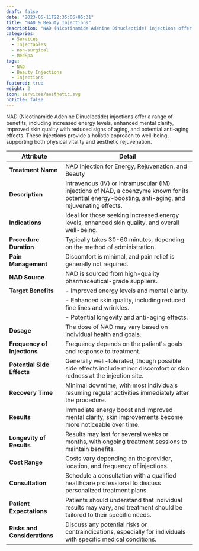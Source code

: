 ```yaml
---
draft: false
date: "2023-05-11T22:35:06+05:31"
title: "NAD & Beauty Injections"
description: "NAD (Nicotinamide Adenine Dinucleotide) injections offer a range of benefits, including increased energy levels, enhanced mental clarity, improved skin quality with reduced signs of aging, and potential anti-aging effects. These injections provide a holistic approach to well-being, supporting both physical vitality and aesthetic rejuvenation."
categories:
  - Services
  - Injectables
  - non-surgical
  - MedSpa
tags:
  - NAD
  - Beauty Injections
  - Injections
featured: true
weight: 2
icon: services/aesthetic.svg
noTitle: false
---
```

NAD (Nicotinamide Adenine Dinucleotide) injections offer a range of benefits, including increased energy levels, enhanced mental clarity, improved skin quality with reduced signs of aging, and potential anti-aging effects. These injections provide a holistic approach to well-being, supporting both physical vitality and aesthetic rejuvenation.

| Attribute                     | Detail                                                                      |
| ----------------------------- | --------------------------------------------------------------------------- |
| **Treatment Name**            | NAD Injection for Energy, Rejuvenation, and Beauty                           |
| **Description**               | Intravenous (IV) or intramuscular (IM) injections of NAD, a coenzyme known for its potential energy-boosting, anti-aging, and rejuvenating effects. |
| **Indications**               | Ideal for those seeking increased energy levels, enhanced skin quality, and overall well-being. |
| **Procedure Duration**        | Typically takes 30-60 minutes, depending on the method of administration.   |
| **Pain Management**           | Discomfort is minimal, and pain relief is generally not required.           |
| **NAD Source**                | NAD is sourced from high-quality pharmaceutical-grade suppliers.             |
| **Target Benefits**           | - Improved energy levels and mental clarity.                               |
|                              | - Enhanced skin quality, including reduced fine lines and wrinkles.        |
|                              | - Potential longevity and anti-aging effects.                              |
| **Dosage**                    | The dose of NAD may vary based on individual health and goals.              |
| **Frequency of Injections**   | Frequency depends on the patient's goals and response to treatment.        |
| **Potential Side Effects**    | Generally well-tolerated, though possible side effects include minor discomfort or skin redness at the injection site. |
| **Recovery Time**             | Minimal downtime, with most individuals resuming regular activities immediately after the procedure. |
| **Results**                   | Immediate energy boost and improved mental clarity; skin improvements become more noticeable over time. |
| **Longevity of Results**      | Results may last for several weeks or months, with ongoing treatment sessions to maintain benefits. |
| **Cost Range**                | Costs vary depending on the provider, location, and frequency of injections. |
| **Consultation**              | Schedule a consultation with a qualified healthcare professional to discuss personalized treatment plans. |
| **Patient Expectations**      | Patients should understand that individual results may vary, and treatment should be tailored to their specific needs. |
| **Risks and Considerations**  | Discuss any potential risks or contraindications, especially for individuals with specific medical conditions. |
